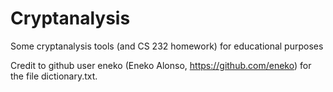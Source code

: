 Cryptanalysis
=============


Some cryptanalysis tools (and CS 232 homework) for educational purposes

Credit to github user eneko (Eneko Alonso, https://github.com/eneko) for the file dictionary.txt.
